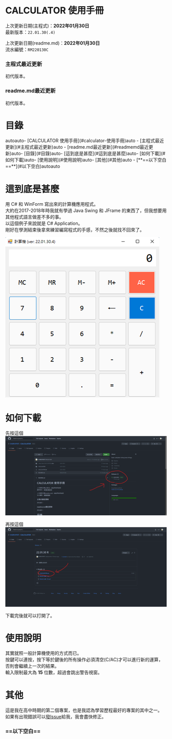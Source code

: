 # CALCULATOR 使用手冊
  
上次更新日期(主程式)：**2022年01月30日**  
最新版本：`22.01.30(.4)`  

上次更新日期(readme.md)：**2022年01月30日**  
流水編號：`RM220130C`

### 主程式最近更新
初代版本。  
### readme.md最近更新
初代版本。  

# 目錄
<!-- TOC -->autoauto- [CALCULATOR 使用手冊](#calculator-使用手冊)auto        - [主程式最近更新](#主程式最近更新)auto        - [readme.md最近更新](#readmemd最近更新)auto- [目錄](#目錄)auto- [這到底是甚麼](#這到底是甚麼)auto- [如何下載](#如何下載)auto- [使用說明](#使用說明)auto- [其他](#其他)auto        - [**==以下空白==**](#以下空白)autoauto<!-- /TOC -->

# 這到底是甚麼
用 C# 和 WinForm 寫出來的計算機應用程式。  
大約在2017-2018年時我就有學過 Java Swing 和 JFrame 的東西了，但我想要用其他程式語言做差不多的事。  
以這個例子來說就是 C# Application。  
剛好在學測結束後拿來練習編寫程式的手感，不然之後就找不回來了。  

![down-pic](https://github.com/DABRiXPERT/CALCULATOR/blob/main/pics/1.png)

# 如何下載
先按這個  
![down-pic](https://github.com/DABRiXPERT/CALCULATOR/blob/main/pics/2.png)  

再按這個  
![down-pic](https://github.com/DABRiXPERT/CALCULATOR/blob/main/pics/3.png)  

下載完後就可以打開了。

# 使用說明
其實就照一般計算機使用的方式而已。  
按鍵可以連按，按下等於鍵後的所有操作必須清空(C/AC)才可以進行新的運算，否則會繼續上一次的結果。  
輸入限制最大為 <b>15</b> 位數，超過會跳出警告視窗。

# 其他
這是我在高中時期的第二個專案，也是我認為學習歷程最好的專案的其中之一。  
如果有出現錯誤可以[發Issue](https://ithelp.ithome.com.tw/articles/10259830)給我，我會盡快修正。  

### **==以下空白==**
